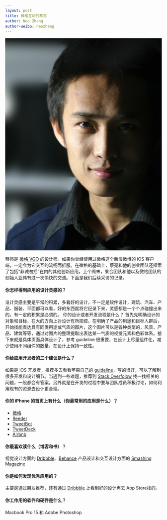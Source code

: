 ```yaml
---
layout: post
title: 微格互动的蔡亮
author: Neo Zhang
author-weibo: neozhang
---
```


![Liang Cai](/images/07182011/liang-cai.jpg)

蔡亮是 [微格 VGO](http://vgoapp.com) 的设计师。如果你曾经使用过微格这个新浪微博的 iOS 客户端，一定会为它交互的流畅而折服。在微格的基础上，蔡亮和他的创业团队还探索了包括“非诚勿摇”在内的其他创新应用。上个周末，果合团队和他以及微格团队的创始人亚伟有过一次愉快的交流。下面是我们后续采访的记录。

#### 你怎样得到应用的设计灵感的？
设计灵感主要是平常的积累，多看好的设计，不一定是软件设计，建筑、汽车、产品、服装、平面都可以看，好的东西就将它纪录下来，灵感都是一个个点碰撞出来的。有一定的积累是必须的。
你的设计或者开发流程是什么？
首先先明确设计的对象和目标，在大的方向上对设计有所把控，在明确了产品的用途和目标人群后，开始找能表达具有同类用途或气质的图片，这个图片可以是各种类型的，风景、产品、建筑等等，通过对图片的整理提取出表达某一气质的视觉元素和色彩体系。接下来就是具体页面具体设计了，参考 guideline 很重要，在设计上尽量组件化，减少使用不同组件的数量，在设计上保持一致性。

#### 你给应用开发者的三个建议是什么？
如果是 iOS 开发者，推荐多去看看苹果自己的 [guideline](http://developer.apple.com/library/mac/#documentation/UserExperience/Conceptual/AppleHIGuidelines/XHIGIntro/XHIGIntro.html)，写的很好，可以了解到很多开发和设计细节。当遇到一些难题，推荐到 [Stack Overfolow](http://stackoverflow.com) 找一找相关的问题，一般都会有答案。另外就是在开发的过程中要与团队成员积极讨论，如何利用现有的资源去设计更合理。

#### 你的 iPhone 的首页上有什么（你最常用的应用是什么）？
* [微格](http://vgoapp.com)
* [Reeder](http://reederapp.com)
* [TweetBot](http://tapbots.com/software/tweetbot)
* [TweetDeck](http://tweetdeck.com/iphone)
* [Airbnb](http://airbnb.com/iphone)

#### 你最喜欢读什么（博客和书）？
视觉设计方面的 [Dribbble](http://dribbble.com)、[Behance](http://behance.net)
产品设计和交互设计方面的 [Smashing Magazine](http://smashingmagazine.com)

#### 你是如何发现优秀应用的？
主要是通过朋友推荐，还有通过 [Dribbble](http://dribbble.com) 上看到好的设计再去 App Store找的。

#### 你工作用的软件和硬件是什么？
Macbook Pro 15 和 Adobe Photoshop 